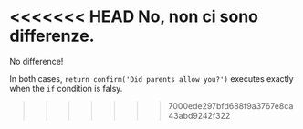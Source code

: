 <<<<<<< HEAD
No, non ci sono differenze.
=======
No difference!

In both cases, `return confirm('Did parents allow you?')` executes exactly when the `if` condition is falsy.
>>>>>>> 7000ede297bfd688f9a3767e8ca43abd9242f322
